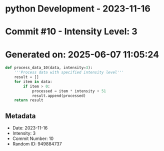﻿# python Development - 2023-11-16
# Commit #10 - Intensity Level: 3
# Generated on: 2025-06-07 11:05:24
```python
def process_data_10(data, intensity=3):
    '''Process data with specified intensity level'''
    result = []
    for item in data:
        if item > 0:
            processed = item * intensity + 51
            result.append(processed)
    return result
```
## Metadata
- Date: 2023-11-16
- Intensity: 3
- Commit Number: 10
- Random ID: 949884737

